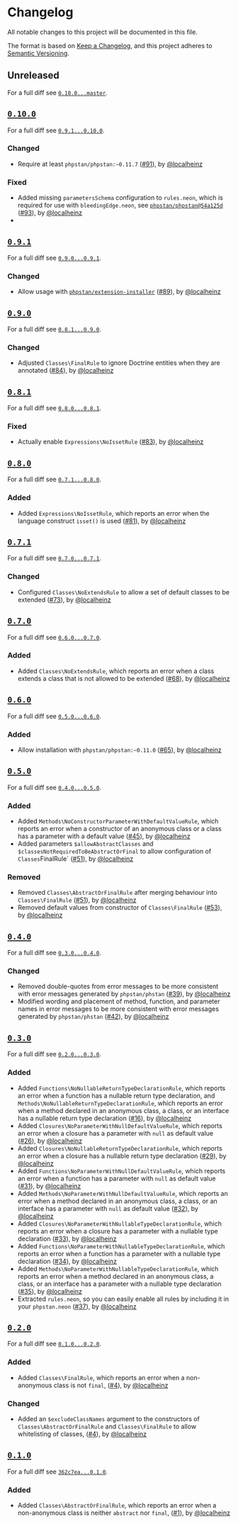 # Changelog

All notable changes to this project will be documented in this file.

The format is based on [Keep a Changelog](https://keepachangelog.com/en/1.0.0/), and this project adheres to [Semantic Versioning](https://semver.org/spec/v2.0.0.html).

## Unreleased

For a full diff see [`0.10.0...master`](https://github.com/localheinz/phpstan-rules/compare/0.10.0...master).

## [`0.10.0`](https://github.com/localheinz/phpstan-rules/releases/tag/0.10.0)

For a full diff see [`0.9.1...0.10.0`](https://github.com/localheinz/phpstan-rules/compare/0.9.1...0.10.0).

### Changed

* Require at least `phpstan/phpstan:~0.11.7` ([#91](https://github.com/localheinz/phpstan-rules/pull/91)), by [@localheinz](https://github.com/localheinz)

### Fixed

* Added missing `parametersSchema` configuration to `rules.neon`, which is required for use with `bleedingEdge.neon`, see [`phpstan/phpstan@54a125d`](https://github.com/phpstan/phpstan/commit/54a125df47fa097b792cb9a3e70c49f753f66b85) ([#93](https://github.com/localheinz/phpstan-rules/pull/93)), by [@localheinz](https://github.com/localheinz)
*
## [`0.9.1`](https://github.com/localheinz/phpstan-rules/releases/tag/0.9.1)

For a full diff see [`0.9.0...0.9.1`](https://github.com/localheinz/phpstan-rules/compare/0.9.0...0.9.1).

### Changed

* Allow usage with [`phpstan/extension-installer`](https://github.com/phpstan/extension-installer) ([#89](https://github.com/localheinz/phpstan-rules/pull/89)), by [@localheinz](https://github.com/localheinz)

## [`0.9.0`](https://github.com/localheinz/phpstan-rules/releases/tag/0.9.0)

For a full diff see [`0.8.1...0.9.0`](https://github.com/localheinz/phpstan-rules/compare/0.8.1...0.9.0).

### Changed

* Adjusted `Classes\FinalRule` to ignore Doctrine entities when they are annotated ([#84](https://github.com/localheinz/phpstan-rules/pull/84)), by [@localheinz](https://github.com/localheinz)

## [`0.8.1`](https://github.com/localheinz/phpstan-rules/releases/tag/0.8.1)

For a full diff see [`0.8.0...0.8.1`](https://github.com/localheinz/phpstan-rules/compare/0.8.0...0.8.1).

### Fixed

* Actually enable `Expressions\NoIssetRule` ([#83](https://github.com/localheinz/phpstan-rules/pull/83)), by [@localheinz](https://github.com/localheinz)

## [`0.8.0`](https://github.com/localheinz/phpstan-rules/releases/tag/0.8.0)

For a full diff see [`0.7.1...0.8.0`](https://github.com/localheinz/phpstan-rules/compare/0.7.1...0.8.0).

### Added

* Added `Expressions\NoIssetRule`, which reports an error when the language construct `isset()` is used ([#81](https://github.com/localheinz/phpstan-rules/pull/81)), by [@localheinz](https://github.com/localheinz)

## [`0.7.1`](https://github.com/localheinz/phpstan-rules/releases/tag/0.7.1)

For a full diff see [`0.7.0...0.7.1`](https://github.com/localheinz/phpstan-rules/compare/0.7.0...0.7.1).

### Changed

* Configured `Classes\NoExtendsRule` to allow a set of default classes to be extended ([#73](https://github.com/localheinz/phpstan-rules/pull/73)), by [@localheinz](https://github.com/localheinz)

## [`0.7.0`](https://github.com/localheinz/phpstan-rules/releases/tag/0.7.0)

For a full diff see [`0.6.0...0.7.0`](https://github.com/localheinz/phpstan-rules/compare/0.6.0...0.7.0).

### Added

* Added `Classes\NoExtendsRule`, which reports an error when a class extends a class that is not allowed to be extended ([#68](https://github.com/localheinz/phpstan-rules/pull/68)), by [@localheinz](https://github.com/localheinz)

## [`0.6.0`](https://github.com/localheinz/phpstan-rules/releases/tag/0.6.0)

For a full diff see [`0.5.0...0.6.0`](https://github.com/localheinz/phpstan-rules/compare/0.5.0...0.6.0).

### Added

* Allow installation with `phpstan/phpstan:~0.11.0` ([#65](https://github.com/localheinz/phpstan-rules/pull/65)), by [@localheinz](https://github.com/localheinz)

## [`0.5.0`](https://github.com/localheinz/phpstan-rules/releases/tag/0.5.0)

For a full diff see [`0.4.0...0.5.0`](https://github.com/localheinz/phpstan-rules/compare/0.4.0...0.5.0).

### Added

* Added `Methods\NoConstructorParameterWithDefaultValueRule`, which reports an error when a constructor of an anonymous class or a class has a parameter with a default value ([#45](https://github.com/localheinz/phpstan-rules/pull/45)), by [@localheinz](https://github.com/localheinz)
* Added parameters `$allowAbstractClasses` and `$classesNotRequiredToBeAbstractOrFinal` to allow configuration of `Classes`FinalRule` ([#51](https://github.com/localheinz/phpstan-rules/pull/51)), by [@localheinz](https://github.com/localheinz)

### Removed

* Removed `Classes\AbstractOrFinalRule` after merging behaviour into `Classes\FinalRule` ([#51](https://github.com/localheinz/phpstan-rules/pull/51)), by [@localheinz](https://github.com/localheinz)
* Removed default values from constructor of `Classes\FinalRule` ([#53](https://github.com/localheinz/phpstan-rules/pull/53)), by [@localheinz](https://github.com/localheinz)

## [`0.4.0`](https://github.com/localheinz/phpstan-rules/releases/tag/0.4.0)

For a full diff see [`0.3.0...0.4.0`](https://github.com/localheinz/phpstan-rules/compare/0.3.0...0.4.0).

### Changed

* Removed double-quotes from error messages to be more consistent with error messages generated by `phpstan/phstan` ([#39](https://github.com/localheinz/phpstan-rules/pull/39)), by [@localheinz](https://github.com/localheinz)
* Modified wording and placement of method, function, and parameter names in error messages to be more consistent with error messages generated by `phpstan/phstan` ([#42](https://github.com/localheinz/phpstan-rules/pull/42)), by [@localheinz](https://github.com/localheinz)

## [`0.3.0`](https://github.com/localheinz/phpstan-rules/releases/tag/0.3.0)

For a full diff see [`0.2.0...0.3.0`](https://github.com/localheinz/phpstan-rules/compare/0.2.0...0.3.0).

### Added

* Added `Functions\NoNullableReturnTypeDeclarationRule`, which reports an error when a function has a nullable return type declaration, and `Methods\NoNullableReturnTypeDeclarationRule`, which reports an error when a method declared in an anonymous class, a class, or an interface has a nullable return type declaration ([#16](https://github.com/localheinz/phpstan-rules/pull/16)), by [@localheinz](https://github.com/localheinz)
* Added `Closures\NoParameterWithNullDefaultValueRule`, which reports an error when a closure has a parameter with `null` as default value ([#26](https://github.com/localheinz/phpstan-rules/pull/26)), by [@localheinz](https://github.com/localheinz)
* Added `Closures\NoNullableReturnTypeDeclarationRule`, which reports an error when a closure has a nullable return type declaration ([#29](https://github.com/localheinz/phpstan-rules/pull/29)), by [@localheinz](https://github.com/localheinz)
* Added `Functions\NoParameterWithNullDefaultValueRule`, which reports an error when a function has a parameter with `null` as default value ([#31](https://github.com/localheinz/phpstan-rules/pull/31)), by [@localheinz](https://github.com/localheinz)
* Added `Methods\NoParameterWithNullDefaultValueRule`, which reports an error when a method declared in an anonymous class, a class, or an interface has a parameter with `null` as default value ([#32](https://github.com/localheinz/phpstan-rules/pull/32)), by [@localheinz](https://github.com/localheinz)
* Added `Closures\NoParameterWithNullableTypeDeclarationRule`, which reports an error when a closure has a parameter with a nullable type declaration ([#33](https://github.com/localheinz/phpstan-rules/pull/33)), by [@localheinz](https://github.com/localheinz)
* Added `Functions\NoParameterWithNullableTypeDeclarationRule`, which reports an error when a function has a parameter with a nullable type declaration ([#34](https://github.com/localheinz/phpstan-rules/pull/34)), by [@localheinz](https://github.com/localheinz)
* Added `Methods\NoParameterWithNullableTypeDeclarationRule`, which reports an error when a method declared in an anonymous class, a class, or an interface has a parameter with a nullable type declaration ([#35](https://github.com/localheinz/phpstan-rules/pull/35)), by [@localheinz](https://github.com/localheinz)
* Extracted `rules.neon`, so you can easily enable all rules by including it in your `phpstan.neon` ([#37](https://github.com/localheinz/phpstan-rules/pull/37)), by [@localheinz](https://github.com/localheinz)

## [`0.2.0`](https://github.com/localheinz/phpstan-rules/releases/tag/0.2.0)

For a full diff see [`0.1.0...0.2.0`](https://github.com/localheinz/phpstan-rules/compare/0.1.0...0.2.0).

### Added

* Added `Classes\FinalRule`, which reports an error when a non-anonymous class is not `final`, ([#4](https://github.com/localheinz/phpstan-rules/pull/4)), by [@localheinz](https://github.com/localheinz)

### Changed

* Added an `$excludeClassNames` argument to the constructors of `Classes\AbstractOrFinalRule` and `Classes\FinalRule` to allow whitelisting of classes, ([#4](https://github.com/localheinz/phpstan-rules/pull/11)), by [@localheinz](https://github.com/localheinz)

## [`0.1.0`](https://github.com/localheinz/phpstan-rules/releases/tag/0.1.0)

For a full diff see [`362c7ea...0.1.0`](https://github.com/localheinz/phpstan-rules/compare/362c7ea...0.1.0).

### Added

* Added `Classes\AbstractOrFinalRule`, which reports an error when a non-anonymous class is neither `abstract` nor `final`, ([#1](https://github.com/localheinz/phpstan-rules/pull/1)), by [@localheinz](https://github.com/localheinz)

